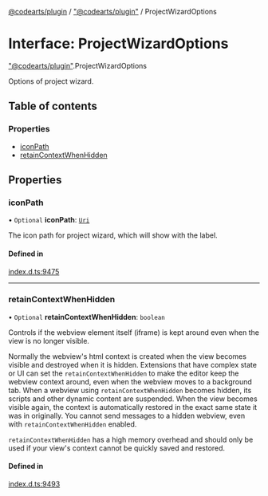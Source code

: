 [@codearts/plugin](../README.md) / ["@codearts/plugin"](../modules/_codearts_plugin_.md) / ProjectWizardOptions

# Interface: ProjectWizardOptions

["@codearts/plugin"](../modules/_codearts_plugin_.md).ProjectWizardOptions

Options of project wizard.

## Table of contents

### Properties

- [iconPath](codearts_plugin_.ProjectWizardOptions.md#iconpath)
- [retainContextWhenHidden](codearts_plugin_.ProjectWizardOptions.md#retaincontextwhenhidden)

## Properties

### iconPath

• `Optional` **iconPath**: [`Uri`](../classes/codearts_plugin_.Uri.md)

The icon path for project wizard, which will show with the label.

#### Defined in

[index.d.ts:9475](https://github.com/huaweicloud/cloudide-plugin-api/blob/4d28848/index.d.ts#L9475)

___

### retainContextWhenHidden

• `Optional` **retainContextWhenHidden**: `boolean`

Controls if the webview element itself (iframe) is kept around even when the view
is no longer visible.

Normally the webview's html context is created when the view becomes visible
and destroyed when it is hidden. Extensions that have complex state
or UI can set the `retainContextWhenHidden` to make the editor keep the webview
context around, even when the webview moves to a background tab. When a webview using
`retainContextWhenHidden` becomes hidden, its scripts and other dynamic content are suspended.
When the view becomes visible again, the context is automatically restored
in the exact same state it was in originally. You cannot send messages to a
hidden webview, even with `retainContextWhenHidden` enabled.

`retainContextWhenHidden` has a high memory overhead and should only be used if
your view's context cannot be quickly saved and restored.

#### Defined in

[index.d.ts:9493](https://github.com/huaweicloud/cloudide-plugin-api/blob/4d28848/index.d.ts#L9493)
